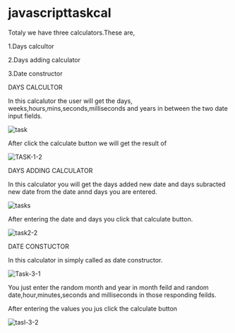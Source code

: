 # javascripttaskcal
Totaly we have three calculators.These are,

1.Days calcultor

2.Days adding calculator

3.Date constructor

DAYS CALCULTOR

In this calcalutor the user will get the days, weeks,hours,mins,seconds,milliseconds and years in between the two date input fields.

![task](https://user-images.githubusercontent.com/46552181/201474426-75e97938-9ef0-4506-97f6-8dcce065e7a2.PNG)

After click the calculate button we will get the result of 

![TASK-1-2](https://user-images.githubusercontent.com/46552181/201474492-d7bd9d4a-cba3-45fe-9f0c-6fd75c54f737.PNG)

DAYS ADDING CALCULATOR

In this calculator you will get the days added new date and days subracted new date from the date annd days you are entered.

![tasks](https://user-images.githubusercontent.com/46552181/201474668-d4940031-450a-4b60-ac36-d9a87b32b271.PNG)

After entering the date and days you click that calculate button.

![task2-2](https://user-images.githubusercontent.com/46552181/201474778-8087bf81-82d9-4792-a5af-baa49a1f66ed.PNG)

DATE CONSTUCTOR

In this calculator in simply called as date constructor.

![Task-3-1](https://user-images.githubusercontent.com/46552181/201474848-ac9f96b5-a5c6-4dfe-b406-b2a1e3f13b08.PNG)

You just enter the random month and year in month feild and random date,hour,minutes,seconds and milliseconds in those responding feilds.

After entering the values you jus click the calculate button

![tasl-3-2](https://user-images.githubusercontent.com/46552181/201474933-dc50959d-4fe9-489c-a299-3e31cb93f2ef.PNG)


